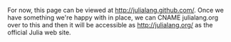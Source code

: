 For now, this page can be viewed at <http://julialang.github.com/>. Once we have something we're happy with in place, we can CNAME julialang.org over to this and then it will be accessible as <http://julialang.org/> as the official Julia web site.
